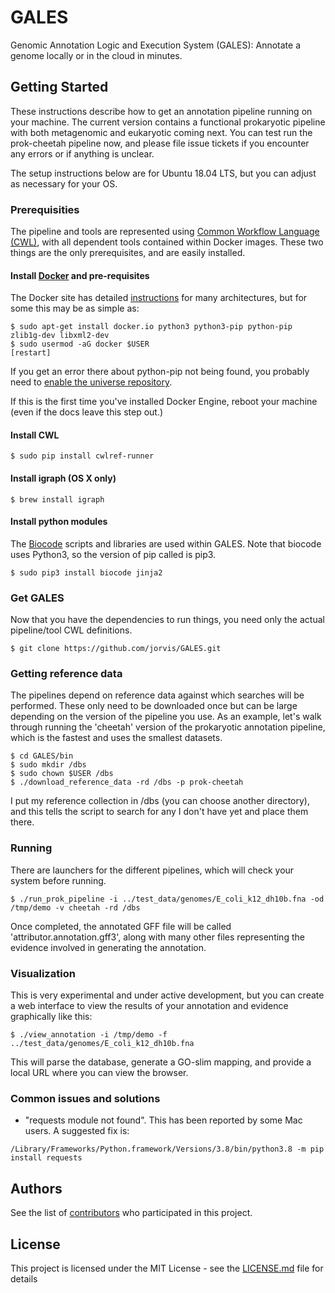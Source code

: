 # GALES
Genomic Annotation Logic and Execution System (GALES): Annotate a genome locally or in the cloud in minutes.

## Getting Started

These instructions describe how to get an annotation pipeline running on your machine.  The current version contains
a functional prokaryotic pipeline with both metagenomic and eukaryotic coming next.  You can test run the
prok-cheetah pipeline now, and please file issue tickets if you encounter any errors or if anything is unclear.

The setup instructions below are for Ubuntu 18.04 LTS, but you can adjust as necessary for your OS.

### Prerequisities

The pipeline and tools are represented using [Common Workflow Language (CWL)](http://www.commonwl.org/), with all dependent tools contained within Docker images.  These two things are the only prerequisites, and are easily installed.  

#### Install [Docker](https://docs.docker.com/engine/installation/) and pre-requisites

The Docker site has detailed [instructions](https://docs.docker.com/engine/installation/) for many architectures, but for some this may be as simple as:

```
$ sudo apt-get install docker.io python3 python3-pip python-pip zlib1g-dev libxml2-dev
$ sudo usermod -aG docker $USER
[restart]
```

If you get an error there about python-pip not being found, you probably need to [enable the universe repository](https://itsfoss.com/ubuntu-repositories/).

If this is the first time you've installed Docker Engine, reboot your machine (even if the docs leave this step out.)

#### Install CWL

```
$ sudo pip install cwlref-runner
```

#### Install igraph (OS X only)

```
$ brew install igraph
```

#### Install python modules

The [Biocode](https://github.com/jorvis/biocode) scripts and libraries are used within GALES.  Note that
biocode uses Python3, so the version of pip called is pip3.

```
$ sudo pip3 install biocode jinja2
```

### Get GALES

Now that you have the dependencies to run things, you need only the actual pipeline/tool CWL definitions.

```
$ git clone https://github.com/jorvis/GALES.git
```

### Getting reference data

The pipelines depend on reference data against which searches will be performed.  These only need to
be downloaded once but can be large depending on the version of the pipeline you use.  As an example,
let's walk through running the 'cheetah' version of the prokaryotic annotation pipeline, which is the
fastest and uses the smallest datasets.

```
$ cd GALES/bin
$ sudo mkdir /dbs
$ sudo chown $USER /dbs
$ ./download_reference_data -rd /dbs -p prok-cheetah
```

I put my reference collection in /dbs (you can choose another directory), and this tells the script to
search for any I don't have yet and place them there.

### Running

There are launchers for the different pipelines, which will check your system before running.

```
$ ./run_prok_pipeline -i ../test_data/genomes/E_coli_k12_dh10b.fna -od /tmp/demo -v cheetah -rd /dbs
```

Once completed, the annotated GFF file will be called 'attributor.annotation.gff3', along with many other
files representing the evidence involved in generating the annotation.

### Visualization

This is very experimental and under active development, but you can create a web interface to view the
results of your annotation and evidence graphically like this:

```
$ ./view_annotation -i /tmp/demo -f ../test_data/genomes/E_coli_k12_dh10b.fna
```

This will parse the database, generate a GO-slim mapping, and provide a local URL where you can view
the browser.

### Common issues and solutions

- "requests module not found".  This has been reported by some Mac users.  A suggested fix is:

```
/Library/Frameworks/Python.framework/Versions/3.8/bin/python3.8 -m pip install requests
```


## Authors

See the list of [contributors](https://github.com/jorvis/GALES/contributors) who participated in this project.

## License

This project is licensed under the MIT License - see the [LICENSE.md](LICENSE.md) file for details

